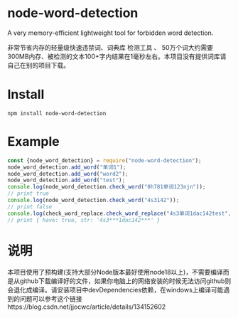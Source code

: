 # node-word-detection
A very memory-efficient lightweight tool for forbidden word detection.

非常节省内存的轻量级快速违禁词、词典库 检测工具 、 50万个词大约需要300MB内存、被检测的文本100+字内结果在1毫秒左右。本项目没有提供词库请自己在别的项目下载。
# Install
`npm install node-word-detection`
# Example
```js
const {node_word_detection} = require("node-word-detection");
node_word_detection.add_word("单词1");
node_word_detection.add_word("word2");
node_word_detection.add_word("test");
console.log(node_word_detection.check_word("0h781单词123njn"));
// print true
console.log(node_word_detection.check_word("4s3142"));
// print false
console.log(check_word_replace.check_word_replace("4s3单词1dac142test","***"));
// print { have: true, str: '4s3***1dac142***' }
```

# 说明
本项目使用了预构建(支持大部分Node版本最好使用node18以上)，不需要编译而是从github下载编译好的文件，如果你电脑上的网络安装的时候无法访问github则会退化成编译。请安装项目中devDependencies依赖，在windows上编译可能遇到的问题可以参考这个链接https://blog.csdn.net/jjocwc/article/details/134152602
